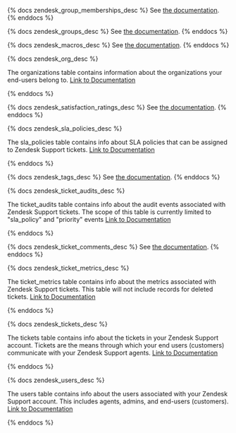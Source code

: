 {% docs zendesk_group_memberships_desc %}
See [the documentation](https://developer.zendesk.com/rest_api/docs/support/group_memberships#group-memberships).
{% enddocs %}

{% docs zendesk_groups_desc %}
See [the documentation](https://developer.zendesk.com/rest_api/docs/support/groups).
{% enddocs %}

{% docs zendesk_macros_desc %}
See [the documentation](https://developer.zendesk.com/rest_api/docs/support/macros).
{% enddocs %}

{% docs zendesk_org_desc %}

The organizations table contains information about the organizations your end-users belong to. [Link to Documentation](https://www.stitchdata.com/docs/integrations/saas/zendesk#organizations)

{% enddocs %}

{% docs zendesk_satisfaction_ratings_desc %}
See [the documentation](https://developer.zendesk.com/rest_api/docs/support/satisfaction_ratings).
{% enddocs %}


{% docs zendesk_sla_policies_desc %}

The sla_policies table contains info about SLA policies that can be assigned to Zendesk Support tickets. [Link to Documentation](https://www.stitchdata.com/docs/integrations/saas/zendesk#sla-policies)

{% enddocs %}

{% docs zendesk_tags_desc %}
See [the documentation](http://developer.zendesk.com/rest_api/docs/support/tags).
{% enddocs %}

{% docs zendesk_ticket_audits_desc %}

The ticket_audits table contains info about the audit events associated with Zendesk Support tickets. The scope of this table is currently limited to "sla_policy" and "priority" events [Link to Documentation](https://www.stitchdata.com/docs/integrations/saas/zendesk#ticket-audits)

{% enddocs %}

{% docs zendesk_ticket_comments_desc %}
See [the documentation](https://developer.zendesk.com/rest_api/docs/support/ticket_comments).
{% enddocs %}

{% docs zendesk_ticket_metrics_desc %}

The ticket_metrics table contains info about the metrics associated with Zendesk Support tickets. This table will not include records for deleted tickets. [Link to Documentation](https://www.stitchdata.com/docs/integrations/saas/zendesk#ticket-metrics)

{% enddocs %}

{% docs zendesk_tickets_desc %}

The tickets table contains info about the tickets in your Zendesk Support account. Tickets are the means through which your end users (customers) communicate with your Zendesk Support agents. [Link to Documentation](https://www.stitchdata.com/docs/integrations/saas/zendesk#tickets)

{% enddocs %}

{% docs zendesk_users_desc %}

The users table contains info about the users associated with your Zendesk Support account. This includes agents, admins, and end-users (customers). [Link to Documentation](https://www.stitchdata.com/docs/integrations/saas/zendesk#users)

{% enddocs %}
